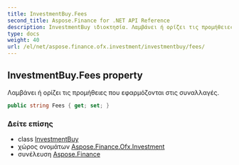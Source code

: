 ```yaml
---
title: InvestmentBuy.Fees
second_title: Aspose.Finance for .NET API Reference
description: InvestmentBuy ιδιοκτησία. Λαμβάνει ή ορίζει τις προμήθειες που εφαρμόζονται στις συναλλαγές.
type: docs
weight: 40
url: /el/net/aspose.finance.ofx.investment/investmentbuy/fees/
---
```

## InvestmentBuy.Fees property

Λαμβάνει ή ορίζει τις προμήθειες που εφαρμόζονται στις συναλλαγές.

```csharp
public string Fees { get; set; }
```

### Δείτε επίσης

* class [InvestmentBuy](../)
* χώρος ονομάτων [Aspose.Finance.Ofx.Investment](../../investmentbuy/)
* συνέλευση [Aspose.Finance](../../../)



